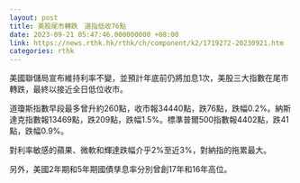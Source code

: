 ```yaml
---
layout: post
title: 美股尾市轉跌　道指低收76點
date: 2023-09-21 05:47:46.000000000 +08:00
link: https://news.rthk.hk/rthk/ch/component/k2/1719272-20230921.htm
categories: rthk
---
```


美國聯儲局宣布維持利率不變，並預計年底前仍將加息1次，美股三大指數在尾市轉跌，最終以接近全日低位收市。

道瓊斯指數早段最多曾升約260點，收市報34440點，跌76點，跌幅0.2%。納斯達克指數報13469點，跌209點，跌幅1.5%。標準普爾500指數報4402點，跌41點，跌幅0.9%。

對利率敏感的蘋果、微軟和輝達跌幅介乎2%至近3%，對納指的拖累最大。

另外，美國2年期和5年期國債孳息率分別曾創17年和16年高位。
